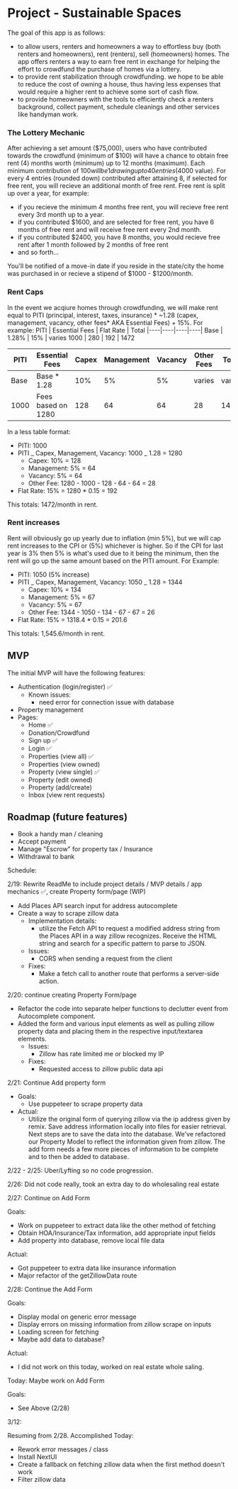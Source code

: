 # Project - Sustainable Spaces

The goal of this app is as follows:

- to allow users, renters and homeowners a way to effortless buy (both renters and homeowners), rent (renters), sell (homeowners) homes. The app offers renters a way to earn free rent in exchange for helping the effort to crowdfund the purchase of homes via a lottery.
- to provide rent stabilization through crowdfunding. we hope to be able to reduce the cost of owning a house, thus having less expenses that would require a higher rent to achieve some sort of cash flow.
- to provide homeowners with the tools to efficiently check a renters background, collect payment, schedule cleanings and other services like handyman work.

### The Lottery Mechanic

After achieving a set amount ($75,000), users who have contributed towards the crowdfund (minimum of $100) will have a chance to obtain free rent (4) months worth (minimum) up to 12 months (maximum). Each minimum contribution of $100 will be 1 drawing up to 40 entries ($4000 value). For every 4 entries (rounded down) contributed after attaining 8, if selected for free rent, you will recieve an additional month of free rent. Free rent is split up over a year, for example:

- if you recieve the minimum 4 months free rent, you will recieve free rent every 3rd month up to a year.
- if you contributed $1600, and are selected for free rent, you have 6 months of free rent and will receive free rent every 2nd month.
- if you contributed $2400, you have 8 months, you would recieve free rent after 1 month followed by 2 months of free rent
- and so forth...

You'll be notified of a move-in date if you reside in the state/city the home was purchased in or recieve a stipend of $1000 - $1200/month.

### Rent Caps

In the event we acqiure homes through crowdfunding, we will make rent equal to PITI (principal, interest, taxes, insurance) \* ~1.28 (capex, management, vacancy, other fees\* AKA Essential Fees) + 15%. For example:
PITI | Essential Fees | Flat Rate | Total
|----|----|----|----|
Base | 1.28% | 15% | varies
1000 | 280 | 192 | 1472

| PITI | Essential Fees     | Capex | Management | Vacancy | Other Fees | Total  |
| ---- | ------------------ | ----- | ---------- | ------- | ---------- | ------ |
| Base | Base \* 1.28       | 10%   | 5%         | 5%      | varies     | varies |
| 1000 | Fees based on 1280 | 128   | 64         | 64      | 28         | 1472   |

In a less table format:

- PITI: 1000
- PITI _ Capex, Management, Vacancy: 1000 _ 1.28 = 1280
  - Capex: 10% = 128
  - Management: 5% = 64
  - Vacancy: 5% = 64
  - Other Fee: 1280 - 1000 - 128 - 64 - 64 = 28
- Flat Rate: 15% = 1280 \* 0.15 = 192

This totals: 1472/month in rent.

### Rent increases

Rent will obviously go up yearly due to inflation (min 5%), but we will cap rent increases to the CPI or (5%) whichever is higher. So if the CPI for last year is 3% then 5% is what's used due to it being the minimum, then the rent will go up the same amount based on the PITI amount. For Example:

- PITI: 1050 (5% increase)
- PITI _ Capex, Management, Vacancy: 1050 _ 1.28 = 1344
  - Capex: 10% = 134
  - Management: 5% = 67
  - Vacancy: 5% = 67
  - Other Fee: 1344 - 1050 - 134 - 67 - 67 = 26
- Flat Rate: 15% = 1318.4 \* 0.15 = 201.6

This totals: 1,545.6/month in rent.

## MVP

The initial MVP will have the following features:

- Authentication (login/register) ✅
  - Known issues:
    - need error for connection issue with database
- Property management
- Pages:
  - Home ✅
  - Donation/Crowdfund
  - Sign up ✅
  - Login ✅
  - Properties (view all) ✅
  - Properties (view owned)
  - Property (view single) ✅
  - Property (edit owned)
  - Property (add/create)
  - Inbox (view rent requests)

## Roadmap (future features)

- Book a handy man / cleaning
- Accept payment
- Manage "Escrow" for property tax / Insurance
- Withdrawal to bank

Schedule:

2/19: Rewrite ReadMe to include project details / MVP details / app mechanics ✅, create Property form/page (WIP)

- Add Places API search input for address autocomplete
- Create a way to scrape zillow data
  - Implementation details:
    - utilize the Fetch API to request a modified address string from the Places API in a way zillow recognizes. Receive the HTML string and search for a specific pattern to parse to JSON.
  - Issues:
    - CORS when sending a request from the client
  - Fixes:
    - Make a fetch call to another route that performs a server-side action.

2/20: continue creating Property Form/page

- Refactor the code into separate helper functions to declutter event from Autocomplete component.
- Added the form and various input elements as well as pulling zillow property data and placing them in the respective input/textarea elements.
  - Issues:
    - Zillow has rate limited me or blocked my IP
  - Fixes:
    - Requested access to zillow public data api

2/21: Continue Add property form

- Goals:
  - Use puppeteer to scrape property data
- Actual:
  - Utilize the original form of querying zillow via the ip address given by remix. Save address information locally into files for easier retrieval. Next steps are to save the data into the database. We've refactored our Property Model to reflect the information given from zillow. The add form needs a few more pieces of information to be complete and to then be added to database.

2/22 - 2/25: Uber/Lyfting so no code progression.

2/26: Did not code really, took an extra day to do wholesaling real estate

2/27: Continue on Add Form

Goals:

- Work on puppeteer to extract data like the other method of fetching
- Obtain HOA/Insurance/Tax information, add appropriate input fields
- Add property into database, remove local file data

Actual:

- Got puppeteer to extra data like insurance information
- Major refactor of the getZillowData route

2/28: Continue the Add Form

Goals:

- Display modal on generic error message
- Display errors on missing information from zillow scrape on inputs
- Loading screen for fetching
- Maybe add data to database?

Actual:

- I did not work on this today, worked on real estate whole saling.

Today: Maybe work on Add Form

Goals:

- See Above (2/28)

3/12:

Resuming from 2/28.
Accomplished Today:

- Rework error messages / class
- Install NextUI
- Create a fallback on fetching zillow data when the first method doesn't work
- Filter zillow data
